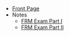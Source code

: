 - [Front Page](README.md)
- Notes
  - [FRM Exam Part I](notes/FRM_Exam_Part_I/Overview.md)
  - [FRM Exam Part II](notes/FRM_Exam_Part_II/Overview.md)
